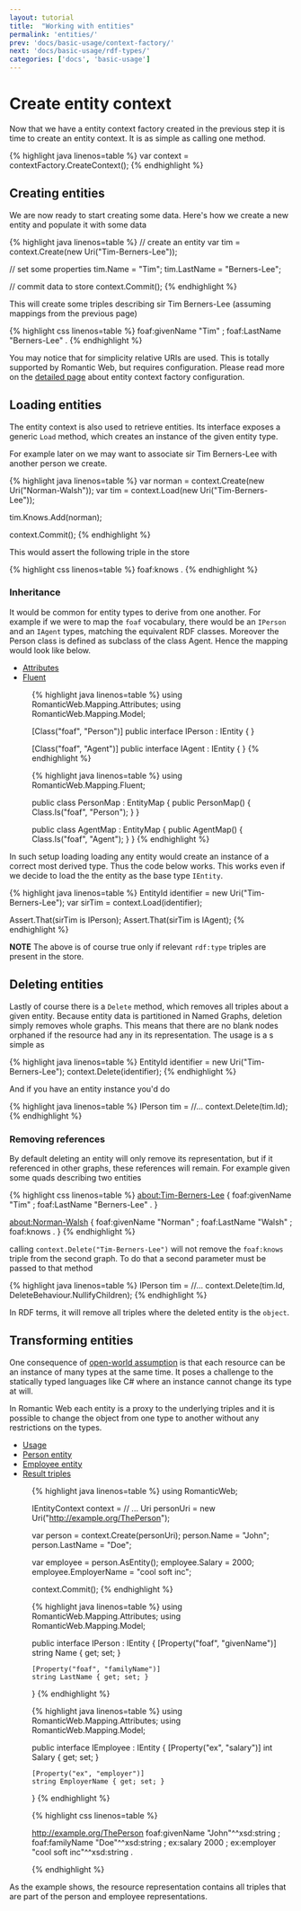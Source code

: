 ```yaml
---
layout: tutorial
title:  "Working with entities"
permalink: 'entities/'
prev: 'docs/basic-usage/context-factory/'
next: 'docs/basic-usage/rdf-types/'
categories: ['docs', 'basic-usage']
---
```


# Create entity context

Now that we have a entity context factory created in the previous step it is time to create an entity context. It is as
simple as calling one method.

{% highlight java linenos=table %}
var context = contextFactory.CreateContext();
{% endhighlight %}

## Creating entities

We are now ready to start creating some data. Here's how we create a new entity and populate it with some data

{% highlight java linenos=table %}
// create an entity
var tim = context.Create<IPerson>(new Uri("Tim-Berners-Lee"));

// set some properties
tim.Name = "Tim";
tim.LastName = "Berners-Lee";

// commit data to store
context.Commit();
{% endhighlight %}

This will create some triples describing sir Tim Berners-Lee (assuming mappings from the previous page)

{% highlight css linenos=table %}
<Tim-Berners-Lee>
    foaf:givenName "Tim" ;
    foaf:LastName "Berners-Lee" .
{% endhighlight %}

You may notice that for simplicity relative URIs are used. This is totally supported by Romantic Web, but requires
configuration. Please read more on the [detailed page][factory-config] about entity context factory configuration.

## Loading entities

The entity context is also used to retrieve entities. Its interface exposes a generic `Load` method, which creates an
instance of the given entity type.

For example later on we may want to associate sir Tim Berners-Lee with another person we create.

{% highlight java linenos=table %}
var norman = context.Create<IPerson>(new Uri("Norman-Walsh"));
var tim = context.Load<IPerson>(new Uri("Tim-Berners-Lee"));

tim.Knows.Add(norman);

context.Commit();
{% endhighlight %}

This would assert the following triple in the store

{% highlight css linenos=table %}
<Tim-Berners-Lee> foaf:knows <Norman-Walsh> .
{% endhighlight %}

### Inheritance

It would be common for entity types to derive from one another. For example if we were to map the `foaf` vocabulary, there
would be an `IPerson` and an `IAgent` types, matching the equivalent RDF classes. Moreover the Person class is defined
as subclass of the class Agent. Hence the mapping would look like below.

<ul class="nav nav-tabs" role="tablist">
  <li class="active"><a href="#attrs" role="tab" data-toggle="tab">Attributes</a></li>
  <li><a href="#fluent" role="tab" data-toggle="tab">Fluent</a></li>
</ul>

<dd class="tab-content">
  <div class="tab-pane fade in active" id="attrs">

{% highlight java linenos=table %}
using RomanticWeb.Mapping.Attributes;
using RomanticWeb.Mapping.Model;

[Class("foaf", "Person")]
public interface IPerson : IEntity
{
}

[Class("foaf", "Agent")]
public interface IAgent : IEntity
{
}
{% endhighlight %}

  </div>
  <div class="tab-pane fade" id="fluent">

{% highlight java linenos=table %}
using RomanticWeb.Mapping.Fluent;

public class PersonMap : EntityMap<IPerson>
{
    public PersonMap()
    {
        Class.Is("foaf", "Person");
    }
}

public class AgentMap : EntityMap<IAgent>
{
    public AgentMap()
    {
        Class.Is("foaf", "Agent");
    }
}
{% endhighlight %}

  </div>
</dd>

In such setup loading loading any entity would create an instance of a correct most derived type. Thus the code below
works. This works even if we decide to load the the entity as the base type `IEntity`.

{% highlight java linenos=table %}
EntityId identifier = new Uri("Tim-Berners-Lee");
var sirTim = context.Load<IEntity>(identifier);

Assert.That(sirTim is IPerson);
Assert.That(sirTim is IAgent);
{% endhighlight %}

__NOTE__ The above is of course true only if relevant `rdf:type` triples are present in the store.

## Deleting entities

Lastly of course there is a `Delete` method, which removes all triples about a given entity. Because entity data is
partitioned in Named Graphs, deletion simply removes whole graphs. This means that there are no blank nodes orphaned if
the resource had any in its representation. The usage is a s simple as

{% highlight java linenos=table %}
EntityId identifier = new Uri("Tim-Berners-Lee");
context.Delete(identifier);
{% endhighlight %}

And if you have an entity instance you'd do

{% highlight java linenos=table %}
IPerson tim = //...
context.Delete(tim.Id);
{% endhighlight %}

### Removing references

By default deleting an entity will only remove its representation, but if it referenced in other graphs, these references
will remain. For example given some quads describing two entities

{% highlight css linenos=table %}
<about:Tim-Berners-Lee>
{
    <Tim-Berners-Lee>
        foaf:givenName "Tim" ;
        foaf:LastName "Berners-Lee" .
}

<about:Norman-Walsh>
{
    <Norman-Walsh>
        foaf:givenName "Norman" ;
        foaf:LastName "Walsh" ;
        foaf:knows <Tim-Berners-Lee>.
}
{% endhighlight %}

calling `context.Delete("Tim-Berners-Lee")` will not remove the `foaf:knows` triple from the second graph. To do that a
second parameter must be passed to that method

{% highlight java linenos=table %}
IPerson tim = //...
context.Delete(tim.Id, DeleteBehaviour.NullifyChildren);
{% endhighlight %}

In RDF terms, it will remove all triples where the deleted entity is the `object`.

## Transforming entities

One consequence of [open-world assumption][owa] is that each resource can be an instance of many types at the same time.
It poses a challenge to the statically typed languages like C# where an instance cannot change its type at will.

In Romantic Web each entity is a proxy to the underlying triples and it is possible to change the object from one type
to another without any restrictions on the types.

<ul class="nav nav-tabs" role="tablist">
  <li class="active"><a href="#usage" role="tab" data-toggle="tab">Usage</a></li>
  <li><a href="#person" role="tab" data-toggle="tab">Person entity</a></li>
  <li><a href="#employee" role="tab" data-toggle="tab">Employee entity</a></li>
  <li><a href="#triples" role="tab" data-toggle="tab">Result triples</a></li>
</ul>

<dd class="tab-content">
  <div class="tab-pane fade in active" id="usage">

{% highlight java linenos=table %}
using RomanticWeb;

IEntityContext context = // ...
Uri personUri = new Uri("http://example.org/ThePerson");

var person = context.Create<IPerson>(personUri);
person.Name = "John";
person.LastName = "Doe";

var employee = person.AsEntity<IEmployee>();
employee.Salary = 2000;
employee.EmployerName = "cool soft inc";

context.Commit();
{% endhighlight %}

  </div>
  <div class="tab-pane fade" id="person">

{% highlight java linenos=table %}
using RomanticWeb.Mapping.Attributes;
using RomanticWeb.Mapping.Model;

public interface IPerson : IEntity
{
    [Property("foaf", "givenName")]
    string Name { get; set; }

    [Property("foaf", "familyName")]
    string LastName { get; set; }
}
{% endhighlight %}

  </div>
  <div class="tab-pane fade" id="employee">

{% highlight java linenos=table %}
using RomanticWeb.Mapping.Attributes;
using RomanticWeb.Mapping.Model;

public interface IEmployee : IEntity
{
    [Property("ex", "salary")]
    int Salary { get; set; }

    [Property("ex", "employer")]
    string EmployerName { get; set; }
}
{% endhighlight %}

  </div>
  <div class="tab-pane fade" id="triples">

{% highlight css linenos=table %}

<http://example.org/ThePerson>
    foaf:givenName "John"^^xsd:string ;
    foaf:familyName "Doe"^^xsd:string ;
    ex:salary 2000 ;
    ex:employer "cool soft inc"^^xsd:string .

{% endhighlight %}

  </div>
</dd>

As the example shows, the resource representation contains all triples that are part of the person and employee
representations.

[foaf]: http://www.foaf-project.org/
[foaf-doc]: http://xmlns.com/foaf/spec/
[fnh]: http://www.fluentnhibernate.org/
[concepts]: ../../getting-started/concepts
[dnr]: http://dotnetrdf.org
[owa]: http://wiki.opensemanticframework.org/index.php/Overview_of_the_Open_World_Assumption
[factory-config]: ../../advanced-topics/factory-config/
